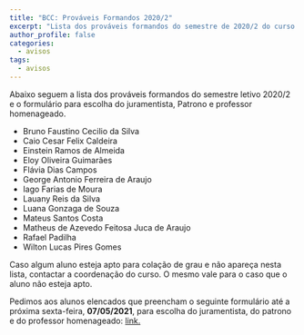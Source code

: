 ```yaml
---
title: "BCC: Prováveis Formandos 2020/2" 
excerpt: "Lista dos prováveis formandos do semestre de 2020/2 do curso de Bacharelado em Ciência da Computação."
author_profile: false
categories:
  - avisos
tags:
  - avisos
---
```


Abaixo seguem a lista dos prováveis formandos do semestre letivo 2020/2 e o formulário para escolha do juramentista, Patrono e professor homenageado.

- Bruno Faustino Cecilio da Silva 
- Caio Cesar Felix Caldeira
- Einstein Ramos de Almeida
- Eloy Oliveira Guimarães
- Flávia Dias Campos
- George Antonio Ferreira de Araujo
- Iago Farias de Moura
- Lauany Reis da Silva
- Luana Gonzaga de Souza
- Mateus Santos Costa
- Matheus de Azevedo Feitosa Juca de Araujo
- Rafael Padilha
- Wilton Lucas Pires Gomes

Caso algum aluno esteja apto para colação de grau e não apareça nesta lista, contactar a coordenação do curso. O mesmo vale para o caso que o aluno não esteja apto.

Pedimos aos alunos elencados que preencham o seguinte formulário até a próxima sexta-feira, **07/05/2021**, para escolha do juramentista, do patrono e do professor homenageado: [link.](https://docs.google.com/forms/d/e/1FAIpQLSfiNxHQ-Krp6CguxyZlXfeadfA587OhX_Z_2PiWuh0DWCLu5A/viewform?usp=sf_link)



